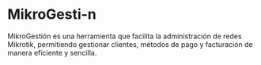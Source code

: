 # MikroGesti-n
MikroGestión es una herramienta que facilita la administración de redes Mikrotik, permitiendo gestionar clientes, métodos de pago y facturación de manera eficiente y sencilla.
